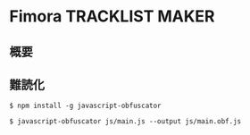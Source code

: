 # Fimora TRACKLIST MAKER

## 概要


## 難読化

```
$ npm install -g javascript-obfuscator

$ javascript-obfuscator js/main.js --output js/main.obf.js
```